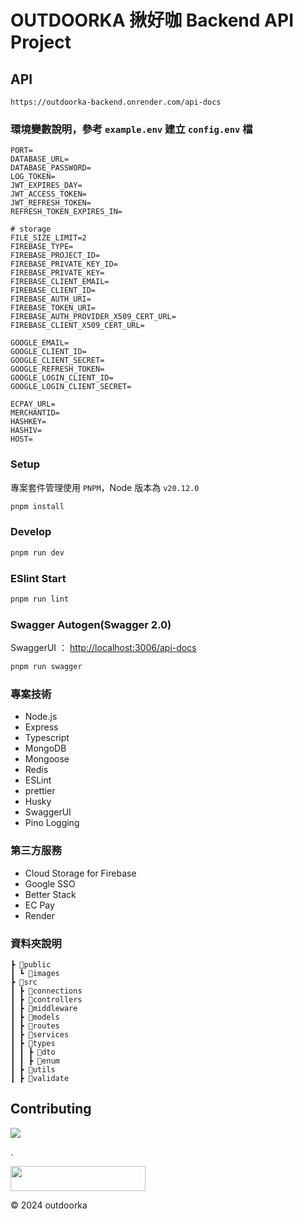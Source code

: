 # OUTDOORKA 揪好咖 Backend API Project

## API

```http
https://outdoorka-backend.onrender.com/api-docs
```

### 環境變數說明，參考 `example.env` 建立 `config.env` 檔

```text
PORT=
DATABASE_URL=
DATABASE_PASSWORD=
LOG_TOKEN=
JWT_EXPIRES_DAY=
JWT_ACCESS_TOKEN=
JWT_REFRESH_TOKEN=
REFRESH_TOKEN_EXPIRES_IN=

# storage
FILE_SIZE_LIMIT=2
FIREBASE_TYPE=
FIREBASE_PROJECT_ID=
FIREBASE_PRIVATE_KEY_ID=
FIREBASE_PRIVATE_KEY=
FIREBASE_CLIENT_EMAIL=
FIREBASE_CLIENT_ID=
FIREBASE_AUTH_URI=
FIREBASE_TOKEN_URI=
FIREBASE_AUTH_PROVIDER_X509_CERT_URL=
FIREBASE_CLIENT_X509_CERT_URL=

GOOGLE_EMAIL=
GOOGLE_CLIENT_ID=
GOOGLE_CLIENT_SECRET=
GOOGLE_REFRESH_TOKEN=
GOOGLE_LOGIN_CLIENT_ID=
GOOGLE_LOGIN_CLIENT_SECRET=

ECPAY_URL=
MERCHANTID=
HASHKEY=
HASHIV=
HOST=
```

### Setup

專案套件管理使用 `PNPM`，Node 版本為 `v20.12.0`

```bash
pnpm install
```

### Develop

```bash
pnpm run dev
```

### ESlint Start

```bash
pnpm run lint
```

### Swagger Autogen(Swagger 2.0)

SwaggerUI ： <http://localhost:3006/api-docs>

```bash
pnpm run swagger
```

### 專案技術

- Node.js
- Express
- Typescript
- MongoDB
- Mongoose
- Redis
- ESLint
- prettier
- Husky
- SwaggerUI
- Pino Logging

### 第三方服務

- Cloud Storage for Firebase
- Google SSO
- Better Stack
- EC Pay
- Render

### 資料夾說明

```text
┣ 📂public
┃ ┗ 📂images
┣ 📂src
┃ ┣ 📂connections
┃ ┣ 📂controllers
┃ ┣ 📂middleware
┃ ┣ 📂models
┃ ┣ 📂routes
┃ ┣ 📂services
┃ ┣ 📂types
┃ ┃ ┣ 📂dto
┃ ┃ ┣ 📂enum
┃ ┣ 📂utils
┃ ┣ 📂validate
```

## Contributing

<a href="https://github.com/outdoorka/outdoorka_backend/graphs/contributors">
  <img src="https://contrib.rocks/image?repo=outdoorka/outdoorka_backend" />
</a>

.

<img src="https://i.imgur.com/woq9oCr.png" width="216" height="40">

© 2024 outdoorka
